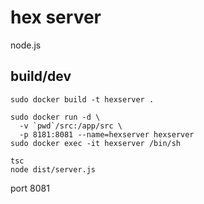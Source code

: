 # hex server

node.js

## build/dev

```
sudo docker build -t hexserver .
```
```
sudo docker run -d \
  -v `pwd`/src:/app/src \
  -p 8181:8081 --name=hexserver hexserver
sudo docker exec -it hexserver /bin/sh
```
```
tsc
node dist/server.js
```
port 8081

